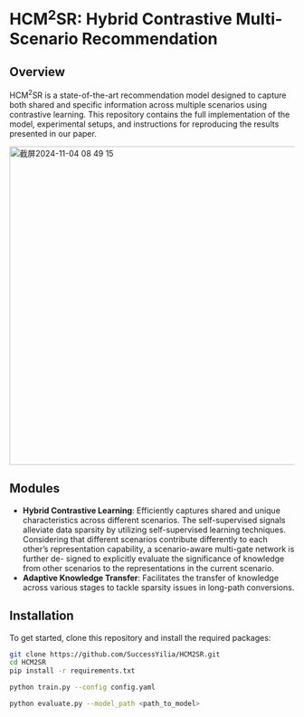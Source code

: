 # HCM$^2$SR: Hybrid Contrastive Multi-Scenario Recommendation

## Overview
HCM$^2$SR is a state-of-the-art recommendation model designed to capture both shared and specific information across multiple scenarios using contrastive learning. This repository contains the full implementation of the model, experimental setups, and instructions for reproducing the results presented in our paper.

<img width="563" alt="截屏2024-11-04 08 49 15" src="https://github.com/user-attachments/assets/6ad279bc-8f82-46a6-9502-4aa0882ace27">


## Modules
- **Hybrid Contrastive Learning**: Efficiently captures shared and unique characteristics across different scenarios. The self-supervised signals alleviate data sparsity by utilizing self-supervised learning techniques. Considering that different scenarios contribute differently to each other’s representation capability, a scenario-aware multi-gate network is further de-
signed to explicitly evaluate the significance of knowledge from other scenarios to the representations in the current scenario.
- **Adaptive Knowledge Transfer**: Facilitates the transfer of knowledge across various stages to tackle sparsity issues in long-path conversions.


## Installation
To get started, clone this repository and install the required packages:

```bash
git clone https://github.com/SuccessYilia/HCM2SR.git
cd HCM2SR
pip install -r requirements.txt

python train.py --config config.yaml

python evaluate.py --model_path <path_to_model>


